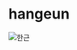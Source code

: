 # hangeun
![한근](https://dureupso.co.kr/web/product/big/201903/ca190482b0ce87a936347ee41e076404.jpg)
